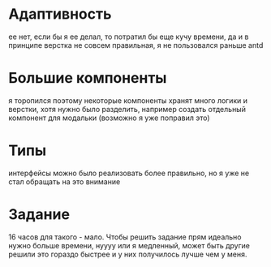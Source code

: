 # Адаптивность
ее нет, если бы я ее делал, то потратил бы еще кучу времени, да и в принципе верстка не совсем правильная, я не пользовался раньше antd

# Большие компоненты
я торопился поэтому некоторые компоненты хранят много логики и верстки, хотя нужно было разделить, например создать отдельный компонент для модальки
(возможно я уже поправил это)

# Типы
интерфейсы можно было реализовать более правильно, но я уже не стал обращать на это внимание

# Задание
16 часов для такого - мало. Чтобы решить задание прям идеально нужно больше времени, нуууу или я медленный, может быть другие решили это гораздо быстрее и у них получилось лучше чем у меня.
